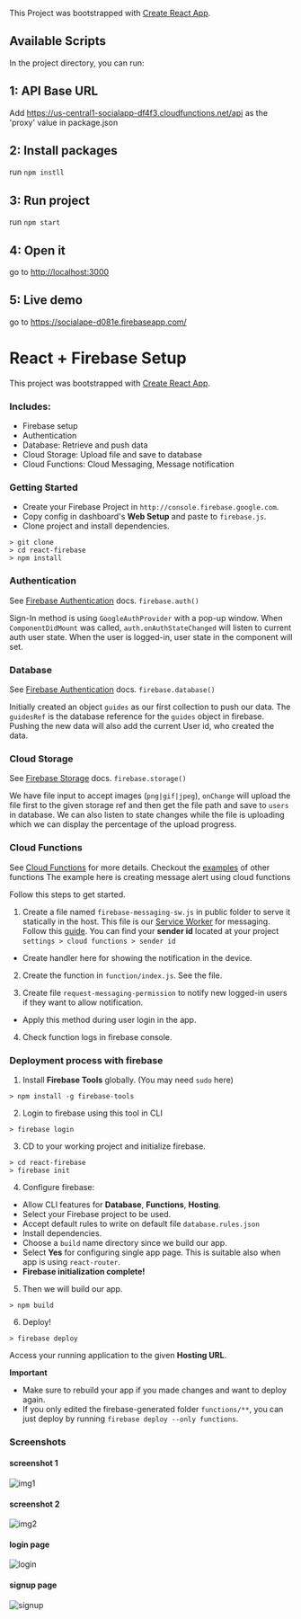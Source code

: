 This Project was bootstrapped with [Create React App](https://github.com/facebook/create-react-app).

## Available Scripts

In the project directory, you can run:

## 1: API Base URL

Add https://us-central1-socialapp-df4f3.cloudfunctions.net/api as the 'proxy' value in package.json

## 2: Install packages

run `npm instll`

## 3: Run project

run `npm start`

## 4: Open it

go to [http://localhost:3000](http://localhost:3000)

## 5: Live demo

go to https://socialape-d081e.firebaseapp.com/

# React + Firebase Setup

This project was bootstrapped with [Create React App](https://github.com/facebookincubator/create-react-app).

### Includes:
- Firebase setup
- Authentication
- Database: Retrieve and push data
- Cloud Storage: Upload file and save to database
- Cloud Functions: Cloud Messaging, Message notification

### Getting Started
- Create your Firebase Project in `http://console.firebase.google.com`.
- Copy config in dashboard's  **Web Setup** and paste to `firebase.js`.
- Clone project and install dependencies.
```
> git clone 
> cd react-firebase
> npm install
```

### Authentication
See [Firebase Authentication](https://firebase.google.com/docs/auth/web/start) docs.
`firebase.auth()`

Sign-In method is using `GoogleAuthProvider` with a pop-up window. When `ComponentDidMount` was called,
`auth.onAuthStateChanged` will listen to current auth user state. When the user is logged-in, user state in the component will set.

### Database
See [Firebase Authentication](https://firebase.google.com/docs/auth/) docs.
`firebase.database()`

Initially created an object `guides` as our first collection to push our data. The `guidesRef` is the database reference for the `guides` object in firebase.
Pushing the new data will also add the current User id, who created the data.

### Cloud Storage
See [Firebase Storage](https://firebase.google.com/docs/storage/web/start) docs.
`firebase.storage()`

We have file input to accept images (`png|gif|jpeg`),
`onChange` will upload the file first to the given storage ref and then get the file path and save to `users` in database.
We can also listen to state changes while the file is uploading which we can display the percentage of the upload progress.

### Cloud Functions
See [Cloud Functions](https://firebase.google.com/docs/functions/get-started) for more details.
Checkout the [examples](https://github.com/firebase/functions-samples) of other functions
The example here is creating message alert using cloud functions

Follow this steps to get started.
1.  Create a file named `firebase-messaging-sw.js` in public folder to serve it statically in the host.
This file is our [Service Worker](https://developers.google.com/web/fundamentals/getting-started/primers/service-workers) for messaging. Follow this [guide](https://firebase.google.com/docs/cloud-messaging/js/receive#handle_messages_when_your_web_app_is_in_the_foreground). 
You can find your **sender id** located at your project `settings > cloud functions > sender id`
- Create handler here for showing the notification in the device.

2. Create the function in `function/index.js`. See the file.

3. Create file `request-messaging-permission` to notify new logged-in users if they want to allow notification.
- Apply this method during user login in the app.

4. Check function logs in firebase console.

### Deployment process with firebase
1. Install **Firebase Tools** globally. (You may need `sudo` here)
```
> npm install -g firebase-tools
```
2. Login to firebase using this tool in CLI
```
> firebase login
```
3. CD to your working project and initialize firebase.
```
> cd react-firebase
> firebase init
```
4. Configure firebase:
- Allow CLI features for **Database**, **Functions**, **Hosting**.
- Select your Firebase project to be used.
- Accept default rules to write on default file `database.rules.json`
- Install dependencies.
- Choose a `build` name directory since we build our app.
- Select **Yes** for configuring single app page. This is suitable also when app is using `react-router`.
- **Firebase initialization complete!**

5. Then we will build our app.
```
> npm build
```
6. Deploy!
```
> firebase deploy
```
Access your running application to the given **Hosting URL**.

**__Important__**
- Make sure to rebuild your app if you made changes and want to deploy again.
- If you only edited the firebase-generated folder `functions/**`, you can just deploy by running `firebase deploy --only functions`.




### Screenshots

#### screenshot 1
![img1](https://github.com/Kuljeet-123/Social-App-Using-React-And-Firebase-Client/blob/master/screeshots/img1.png?raw=true)

#### screenshot 2
![img2](https://github.com/Kuljeet-123/Social-App-Using-React-And-Firebase-Client/blob/master/screeshots/img2.png?raw=true)

#### login page
![login](https://github.com/Kuljeet-123/Social-App-Using-React-And-Firebase-Client/blob/master/screeshots/login.png?raw=true)

#### signup page
![signup](https://github.com/Kuljeet-123/Social-App-Using-React-And-Firebase-Client/blob/master/screeshots/signup.png?raw=true)

